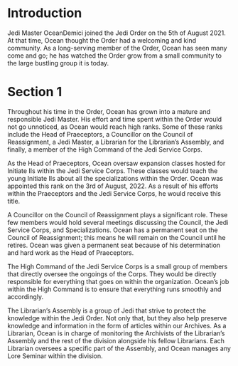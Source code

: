 # Introduction

Jedi Master OceanDemici joined the Jedi Order on the 5th of August 2021.
At that time, Ocean thought the Order had a welcoming and kind community.
As a long-serving member of the Order, Ocean has seen many come and go; he has watched the Order grow from a small community to the large bustling group it is today.

# Section 1

Throughout his time in the Order, Ocean has grown into a mature and responsible Jedi Master.
His effort and time spent within the Order would not go unnoticed, as Ocean would reach high ranks.
Some of these ranks include the Head of Praeceptors, a Councillor on the Council of Reassignment, a Jedi Master, a Librarian for the Librarian’s Assembly, and finally, a member of the High Command of the Jedi Service Corps.

As the Head of Praeceptors, Ocean oversaw expansion classes hosted for Initiate IIs within the Jedi Service Corps.
These classes would teach the young Initiate IIs about all the specializations within the Order.
Ocean was appointed this rank on the 3rd of August, 2022.
As a result of his efforts within the Praeceptors and the Jedi Service Corps, he would receive this title.

A Councillor on the Council of Reassignment plays a significant role.
These few members would hold several meetings discussing the Council, the Jedi Service Corps, and Specializations.
Ocean has a permanent seat on the Council of Reassignment; this means he will remain on the Council until he retires.
Ocean was given a permanent seat because of his determination and hard work as the Head of Praeceptors.

The High Command of the Jedi Service Corps is a small group of members that directly oversee the ongoings of the Corps.
They would be directly responsible for everything that goes on within the organization.
Ocean’s job within the High Command is to ensure that everything runs smoothly and accordingly.

The Librarian’s Assembly is a group of Jedi that strive to protect the knowledge within the Jedi Order.
Not only that, but they also help preserve knowledge and information in the form of articles within our Archives.
As a Librarian, Ocean is in charge of monitoring the Archivists of the Librarian’s Assembly and the rest of the division alongside his fellow Librarians.
Each Librarian oversees a specific part of the Assembly, and Ocean manages any Lore Seminar within the division.
